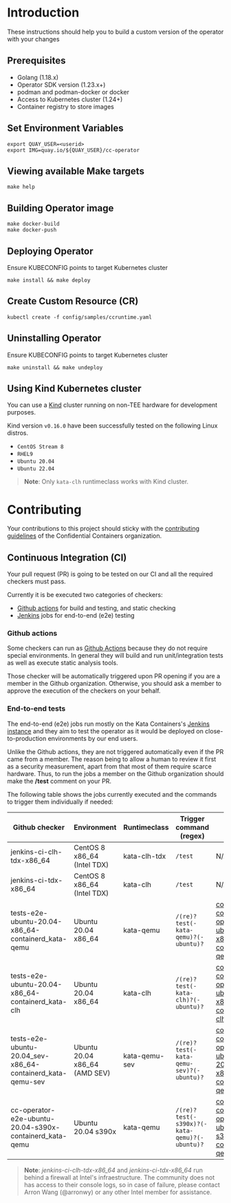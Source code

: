 # Introduction
These instructions should help you to build a custom version of the operator with your
changes

## Prerequisites
- Golang (1.18.x)
- Operator SDK version (1.23.x+)
- podman and podman-docker or docker
- Access to Kubernetes cluster (1.24+)
- Container registry to store images


## Set Environment Variables
```
export QUAY_USER=<userid>
export IMG=quay.io/${QUAY_USER}/cc-operator
```

## Viewing available Make targets
```
make help
```

## Building Operator image
```
make docker-build
make docker-push
```

## Deploying Operator

Ensure KUBECONFIG points to target Kubernetes cluster
```
make install && make deploy
```

## Create Custom Resource (CR)
```
kubectl create -f config/samples/ccruntime.yaml
```

## Uninstalling Operator

Ensure KUBECONFIG points to target Kubernetes cluster
```
make uninstall && make undeploy
```

## Using Kind Kubernetes cluster

You can use a [Kind](https://kind.sigs.k8s.io/docs/user/quick-start/) cluster running on non-TEE hardware 
for development purposes.

Kind version `v0.16.0` have been successfully tested on the following Linux distros.
- `CentOS Stream 8`
- `RHEL9`
- `Ubuntu 20.04`
- `Ubuntu 22.04`

>**Note**: Only `kata-clh` runtimeclass works with Kind cluster.

# Contributing

Your contributions to this project should sticky with the [contributing guidelines](https://github.com/confidential-containers/community/blob/main/CONTRIBUTING.md) of the Confidential Containers organization.

## Continuous Integration (CI)

Your pull request (PR) is going to be tested on our CI and all the required checkers must pass.

Currently it is be executed two categories of checkers:

 * [Github actions](https://docs.github.com/en/actions) for build and testing, and static checking
 * [Jenkins](https://www.jenkins.io) jobs for end-to-end (e2e) testing

### Github actions

Some checkers can run as [Github Actions](https://docs.github.com/en/actions) because they do not require special
environments. In general they will build and run unit/integration tests as well as execute static analysis tools.

Those checker will be automatically triggered upon PR opening if you are a member in the Github organization. Otherwise,
you should ask a member to approve the execution of the checkers on your behalf.

### End-to-end tests

The end-to-end (e2e) jobs run mostly on the Kata Containers's [Jenkins instance](http://jenkins.katacontainers.io/) and they aim to
test the operator as it would be deployed on close-to-production environments by our end users.

Unlike the Github actions, they are not triggered automatically even if the PR came from a member. The reason being to allow a human to review it first as a security measurement, apart from that most of them require scarce hardware. Thus,
to run the jobs a member on the Github organization should make the **/test** comment on your PR.

The following table shows the jobs currently executed and the commands to trigger them individually if needed:

| Github checker | Environment | Runtimeclass | Trigger command (regex) | Jenkins job |
|---------|-------------|--------------|------------------|-----|
| jenkins-ci-clh-tdx-x86_64                                  | CentOS 8 x86_64 (Intel TDX) | kata-clh-tdx | `/test` | N/A |
| jenkins-ci-tdx-x86_64                                      | CentOS 8 x86_64 (Intel TDX) | kata-clh | `/test` | N/A |
| tests-e2e-ubuntu-20.04-x86_64-containerd_kata-qemu         | Ubuntu 20.04 x86_64 | kata-qemu | `/(re)?test(-kata-qemu)?(-ubuntu)?` | [confidential-containers-operator-main-ubuntu-20.04-x86_64-containerd_kata-qemu-PR](http://jenkins.katacontainers.io/job/confidential-containers-operator-main-ubuntu-20.04-x86_64-containerd_kata-qemu-PR) |
| tests-e2e-ubuntu-20.04-x86_64-containerd_kata-clh          | Ubuntu 20.04 x86_64 | kata-clh | `/(re)?test(-kata-clh)?(-ubuntu)?` |[confidential-containers-operator-main-ubuntu-20.04-x86_64-containerd_kata-clh-PR](http://jenkins.katacontainers.io/job/confidential-containers-operator-main-ubuntu-20.04-x86_64-containerd_kata-clh-PR) |
| tests-e2e-ubuntu-20.04_sev-x86_64-containerd_kata-qemu-sev | Ubuntu 20.04 x86_64 (AMD SEV) | kata-qemu-sev | `/(re)?test(-kata-qemu-sev)?(-ubuntu)?` | [confidential-containers-operator-main-ubuntu-20.04_sev-x86_64-containerd_kata-qemu-sev-PR](http://jenkins.katacontainers.io/job/confidential-containers-operator-main-ubuntu-20.04_sev-x86_64-containerd_kata-qemu-sev-PR) |
| cc-operator-e2e-ubuntu-20.04-s390x-containerd_kata-qemu    | Ubuntu 20.04 s390x  | kata-qemu | `/(re)?test(-s390x)?(-kata-qemu)?(-ubuntu)?`| [confidential-containers-operator-main-ubuntu-20.04-s390x-containerd_kata-qemu-PR](http://jenkins.katacontainers.io/job/confidential-containers-operator-main-ubuntu-20.04-s390x-containerd_kata-qemu-PR) |

>**Note**: *jenkins-ci-clh-tdx-x86_64* and *jenkins-ci-tdx-x86_64* run behind a firewall at Intel's infraestructure. The community does not has access to their console logs, so in case of failure, please contact Arron Wang (@arronwy) or any other Intel member for assistance.

